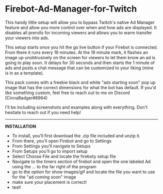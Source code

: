 # Firebot-Ad-Manager-for-Twitch
This handy little setup will allow you to bypass Twitch's native Ad Manager feature and allow you more control over when and how ads are displayed. It disables all prerolls for incoming viewers and allows you to warm transfer your viewers into ads. 

This setup starts once you hit the go live button if your Firebot is connected. From there it runs every 19 minutes. At the 19 minute mark, it flashes an image up unobtrusively on the screen for viewers to let them know an ad is going to play soon. It delays for 30 seconds and then starts the 1 minute of ads and posts a chat message that can be customized to your liking (mine is in as a template). 

This pack comes with a freebie black and white "ads starting soon" pop up image that has the correct dimensions for what the bot has default. If you'd like something custom, feel free to reach out to me on Discord (CinnaBadger#8964)

I'll be including screenshots and examples along with everything. Don't hesitate to reach out if you need help!


-------------------

**INSTALLATION**

- To install, you'll first download the .zip file included and unzip it.
- From there, you'll open Firebot and go to Settings
- From Settings you'll navigate to Setups
- From Setups you'll go to import setup
- Select Choose File and locate the fireboty setup file
- Navigate to the timers section of firebot and open the one labeled Ad using the ... to the far right of the program
- go to the option for show images/gif and locate the file you want to use for the "ad coming soon" image
- make sure your placement is correct!
- test!
